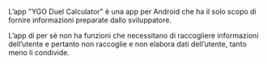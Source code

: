 L’app "YGO Duel Calculator" è una app per Android che ha il solo scopo di fornire informazioni preparate dallo sviluppatore.

L’app di per sè non ha funzioni che necessitano di raccogliere informazioni dell’utente e pertanto non raccoglie e non elabora dati dell’utente, tanto meno li condivide.
